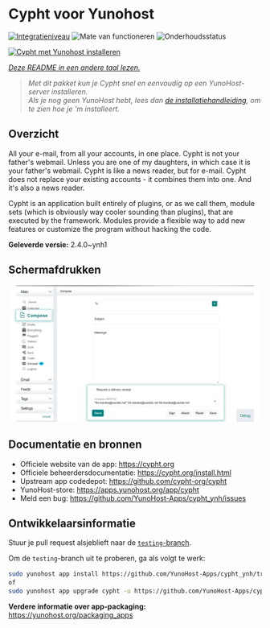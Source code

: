 <!--
NB: Deze README is automatisch gegenereerd door <https://github.com/YunoHost/apps/tree/master/tools/readme_generator>
Hij mag NIET handmatig aangepast worden.
-->

# Cypht voor Yunohost

[![Integratieniveau](https://apps.yunohost.org/badge/integration/cypht)](https://ci-apps.yunohost.org/ci/apps/cypht/)
![Mate van functioneren](https://apps.yunohost.org/badge/state/cypht)
![Onderhoudsstatus](https://apps.yunohost.org/badge/maintained/cypht)

[![Cypht met Yunohost installeren](https://install-app.yunohost.org/install-with-yunohost.svg)](https://install-app.yunohost.org/?app=cypht)

*[Deze README in een andere taal lezen.](./ALL_README.md)*

> *Met dit pakket kun je Cypht snel en eenvoudig op een YunoHost-server installeren.*  
> *Als je nog geen YunoHost hebt, lees dan [de installatiehandleiding](https://yunohost.org/install), om te zien hoe je 'm installeert.*

## Overzicht

All your e-mail, from all your accounts, in one place. Cypht is not your father's webmail. Unless you are one of my daughters, in which case it is your father's webmail. Cypht is like a news reader, but for e-mail. Cypht does not replace your existing accounts - it combines them into one. And it's also a news reader.

Cypht is an application built entirely of plugins, or as we call them, module sets (which is obviously way cooler sounding than plugins), that are executed by the framework. Modules provide a flexible way to add new features or customize the program without hacking the code.


**Geleverde versie:** 2.4.0~ynh1

## Schermafdrukken

![Schermafdrukken van Cypht](./doc/screenshots/screenshot.png)

## Documentatie en bronnen

- Officiele website van de app: <https://cypht.org>
- Officiele beheerdersdocumentatie: <https://cypht.org/install.html>
- Upstream app codedepot: <https://github.com/cypht-org/cypht>
- YunoHost-store: <https://apps.yunohost.org/app/cypht>
- Meld een bug: <https://github.com/YunoHost-Apps/cypht_ynh/issues>

## Ontwikkelaarsinformatie

Stuur je pull request alsjeblieft naar de [`testing`-branch](https://github.com/YunoHost-Apps/cypht_ynh/tree/testing).

Om de `testing`-branch uit te proberen, ga als volgt te werk:

```bash
sudo yunohost app install https://github.com/YunoHost-Apps/cypht_ynh/tree/testing --debug
of
sudo yunohost app upgrade cypht -u https://github.com/YunoHost-Apps/cypht_ynh/tree/testing --debug
```

**Verdere informatie over app-packaging:** <https://yunohost.org/packaging_apps>
